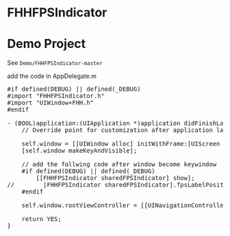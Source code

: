 # FHHFPSIndicator
Demo Project
==============
See `Demo/FHHFPSIndicator-master`

add the code in AppDelegate.m 

<pre>
#if defined(DEBUG) || defined(_DEBUG)
#import "FHHFPSIndicator.h"
#import "UIWindow+FHH.h"
#endif

- (BOOL)application:(UIApplication *)application didFinishLaunchingWithOptions:(NSDictionary *)launchOptions {
    // Override point for customization after application launch.
    
    self.window = [[UIWindow alloc] initWithFrame:[UIScreen mainScreen].bounds];
    [self.window makeKeyAndVisible];
    
    // add the follwing code after window become keywindow
    #if defined(DEBUG) || defined(_DEBUG)
        [[FHHFPSIndicator sharedFPSIndicator] show];
//        [FHHFPSIndicator sharedFPSIndicator].fpsLabelPosition = FPSIndicatorPositionTopRight;
    #endif
    
    self.window.rootViewController = [[UINavigationController alloc] initWithRootViewController:[[HomeViewController alloc] init]];
    
    return YES;
}

</pre>
